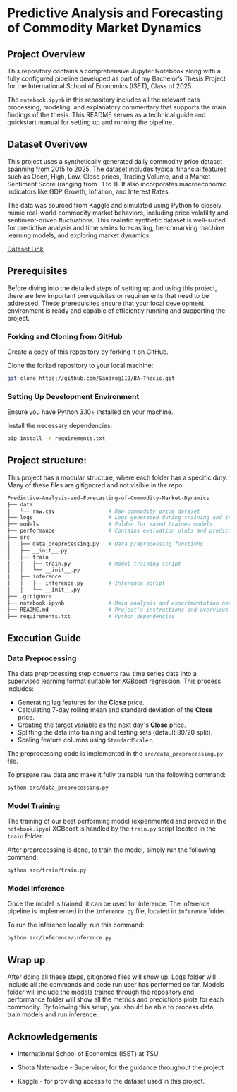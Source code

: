 # Predictive Analysis and Forecasting of Commodity Market Dynamics

## Project Overview

This repository contains a comprehensive Jupyter Notebook along with a fully configured pipeline developed as part of my Bachelor’s Thesis Project for the International School of Economics (ISET), Class of 2025.

The `notebook.ipynb` in this repository includes all the relevant data processing, modeling, and explanatory commentary that supports the main findings of the thesis. This README serves as a technical guide and quickstart manual for setting up and running the pipeline. 

## Dataset Overivew

This project uses a synthetically generated daily commodity price dataset spanning from 2015 to 2025. The dataset includes typical financial features such as Open, High, Low, Close prices, Trading Volume, and a Market Sentiment Score (ranging from -1 to 1). It also incorporates macroeconomic indicators like GDP Growth, Inflation, and Interest Rates.

The data was sourced from Kaggle and simulated using Python to closely mimic real-world commodity market behaviors, including price volatility and sentiment-driven fluctuations. This realistic synthetic dataset is well-suited for predictive analysis and time series forecasting, benchmarking machine learning models, and exploring market dynamics.

[Dataset Link](https://www.kaggle.com/datasets/arittrabag/synthetic-commodity-price-data-2015-2025)

## Prerequisites

Before diving into the detailed steps of setting up and using this project, there are few important prerequisites or requirements that need to be addressed. These prerequisites ensure that your local development environment is ready and capable of efficiently running and supporting the project.

### Forking and Cloning from GitHub
Create a copy of this repository by forking it on GitHub.

Clone the forked repository to your local machine:

```bash
git clone https://github.com/Sandrog112/BA-Thesis.git
```

### Setting Up Development Environment
Ensure you have Python 3.10+ installed on your machine. 

Install the necessary dependencies:

```bash
pip install -r requirements.txt
```

## Project structure:

This project has a modular structure, where each folder has a specific duty. Many of these files are gitignored and not visible in the repo.

```bash
Predictive-Analysis-and-Forecasting-of-Commodity-Market-Dynamics
├── data
│   └── raw.csv                 # Raw commodity price dataset
├── logs                        # Logs generated during training and inference
├── models                      # Folder for saved trained models
├── performance                 # Contains evaluation plots and predictions
├── src
│   ├── data_preprocessing.py   # Data preprocessing functions
│   ├── __init__.py
│   ├── train
│   │   ├── train.py            # Model training script
│   │   └── __init__.py
│   ├── inference
│   │   ├── inference.py        # Inference script
│   │   └── __init__.py
├── .gitignore
├── notebook.ipynb              # Main analysis and experimentation notebook
├── README.md                   # Project's instructions and overviews
├── requirements.txt            # Python dependencies

```

## Execution Guide

### Data Preprocessing

The data preprocessing step converts raw time series data into a supervised learning format suitable for XGBoost regression. This process includes:

- Generating lag features for the **Close** price.  
- Calculating 7-day rolling mean and standard deviation of the **Close** price.  
- Creating the target variable as the next day's **Close** price.  
- Splitting the data into training and testing sets (default 80/20 split).  
- Scaling feature columns using `StandardScaler`.

The preprocessing code is implemented in the `src/data_preprocessing.py` file.

To prepare raw data and make it fully trainable run the following command:

```bash
python src/data_preprocessing.py
```

### Model Training

The training of our best performing model (experimented and proved in the `notebook.ipyn`) XGBoost is handled by the `train.py` script located in the `train` folder. 

After preprocessing is done, to train the model, simply run the following command:

```bash
python src/train/train.py
```

### Model Inference

Once the model is trained, it can be used for inference. The inference pipeline is implemented in the `inference.py` file, located in `inference` folder. 

To run the inference locally, run this command:

```bash
python src/inference/inference.py
```

## Wrap up

After doing all these steps, gitignored files will show up. Logs folder will include all the commands and code run user has performed so far. Models folder will include the models trained through the repository and performance folder will show all the metrics and predictions plots for each commodity. By folowing this setup, you should be able to process data, train models and run inference. 

## Acknowledgements

- International School of Economics (ISET) at TSU

- Shota Natenadze - Supervisor, for the guidance throughout the project

- Kaggle - for providing access to the dataset used in this project.